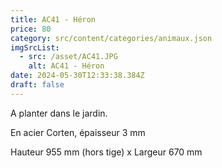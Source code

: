 ```yaml
---
title: AC41 - Héron
price: 80
category: src/content/categories/animaux.json
imgSrcList:
  - src: /asset/AC41.JPG
    alt: AC41 - Héron
date: 2024-05-30T12:33:38.384Z
draft: false
---
```


A planter dans le jardin. 

En acier Corten, épaisseur 3 mm

Hauteur 955 mm (hors tige) x Largeur 670 mm
